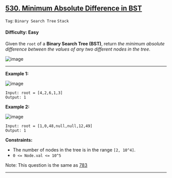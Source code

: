 ## [530. Minimum Absolute Difference in BST](https://leetcode.com/problems/minimum-absolute-difference-in-bst)

```Tag```: ```Binary Search Tree``` ```Stack```

#### Difficulty: Easy

Given the ```root``` of a __Binary Search Tree (BST)__, return _the minimum absolute difference between the values of any two different nodes in the tree_.

![image](https://github.com/quananhle/Python/assets/35042430/f55849b1-2ea4-4eaa-9803-d9e592cb675e)

---

__Example 1:__

![image](https://assets.leetcode.com/uploads/2021/02/05/bst1.jpg)
```
Input: root = [4,2,6,1,3]
Output: 1
```

__Example 2:__

![image](https://assets.leetcode.com/uploads/2021/02/05/bst2.jpg)
```
Input: root = [1,0,48,null,null,12,49]
Output: 1
```

__Constraints:__

- The number of nodes in the tree is in the range ```[2, 10^4]```.
- ```0 <= Node.val <= 10^5```
 
Note: This question is the same as [783](https://leetcode.com/problems/minimum-distance-between-bst-nodes/)

---
